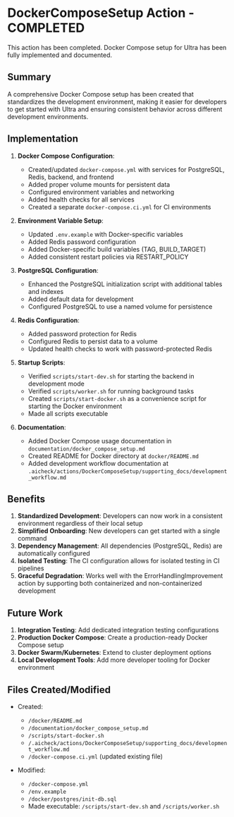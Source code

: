 # DockerComposeSetup Action - COMPLETED

This action has been completed. Docker Compose setup for Ultra has been fully implemented and documented.

## Summary

A comprehensive Docker Compose setup has been created that standardizes the development environment, making it easier for developers to get started with Ultra and ensuring consistent behavior across different development environments.

## Implementation

1. **Docker Compose Configuration**:
   - Created/updated `docker-compose.yml` with services for PostgreSQL, Redis, backend, and frontend
   - Added proper volume mounts for persistent data
   - Configured environment variables and networking
   - Added health checks for all services
   - Created a separate `docker-compose.ci.yml` for CI environments

2. **Environment Variable Setup**:
   - Updated `.env.example` with Docker-specific variables
   - Added Redis password configuration
   - Added Docker-specific build variables (TAG, BUILD_TARGET)
   - Added consistent restart policies via RESTART_POLICY

3. **PostgreSQL Configuration**:
   - Enhanced the PostgreSQL initialization script with additional tables and indexes
   - Added default data for development
   - Configured PostgreSQL to use a named volume for persistence

4. **Redis Configuration**:
   - Added password protection for Redis
   - Configured Redis to persist data to a volume
   - Updated health checks to work with password-protected Redis

5. **Startup Scripts**:
   - Verified `scripts/start-dev.sh` for starting the backend in development mode
   - Verified `scripts/worker.sh` for running background tasks
   - Created `scripts/start-docker.sh` as a convenience script for starting the Docker environment
   - Made all scripts executable

6. **Documentation**:
   - Added Docker Compose usage documentation in `documentation/docker_compose_setup.md`
   - Created README for Docker directory at `docker/README.md`
   - Added development workflow documentation at `.aicheck/actions/DockerComposeSetup/supporting_docs/development_workflow.md`

## Benefits

1. **Standardized Development**: Developers can now work in a consistent environment regardless of their local setup
2. **Simplified Onboarding**: New developers can get started with a single command
3. **Dependency Management**: All dependencies (PostgreSQL, Redis) are automatically configured
4. **Isolated Testing**: The CI configuration allows for isolated testing in CI pipelines
5. **Graceful Degradation**: Works well with the ErrorHandlingImprovement action by supporting both containerized and non-containerized development

## Future Work

1. **Integration Testing**: Add dedicated integration testing configurations
2. **Production Docker Compose**: Create a production-ready Docker Compose setup
3. **Docker Swarm/Kubernetes**: Extend to cluster deployment options
4. **Local Development Tools**: Add more developer tooling for Docker environment

## Files Created/Modified

- Created:
  - `/docker/README.md`
  - `/documentation/docker_compose_setup.md`
  - `/scripts/start-docker.sh`
  - `/.aicheck/actions/DockerComposeSetup/supporting_docs/development_workflow.md`
  - `/docker-compose.ci.yml` (updated existing file)

- Modified:
  - `/docker-compose.yml`
  - `/env.example`
  - `/docker/postgres/init-db.sql`
  - Made executable: `/scripts/start-dev.sh` and `/scripts/worker.sh`